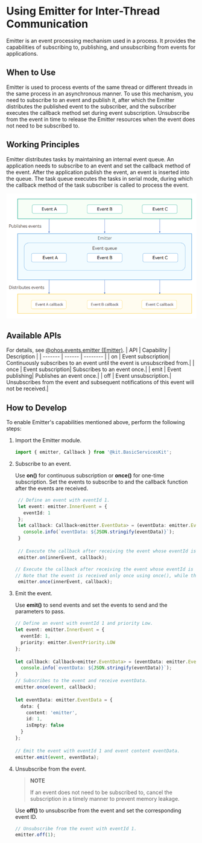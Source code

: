 # Using Emitter for Inter-Thread Communication


Emitter is an event processing mechanism used in a process. It provides the capabilities of subscribing to, publishing, and unsubscribing from events for applications.

## When to Use

Emitter is used to process events of the same thread or different threads in the same process in an asynchronous manner. To use this mechanism, you need to subscribe to an event and publish it, after which the Emitter distributes the published event to the subscriber, and the subscriber executes the callback method set during event subscription. Unsubscribe from the event in time to release the Emitter resources when the event does not need to be subscribed to.

## Working Principles
Emitter distributes tasks by maintaining an internal event queue. An application needs to subscribe to an event and set the callback method of the event. After the application publish the event, an event is inserted into the queue. The task queue executes the tasks in serial mode, during which the callback method of the task subscriber is called to process the event.

![emitter](figures/emitter.png)

## Available APIs
For details, see [@ohos.events.emitter (Emitter)](../../reference/apis-basic-services-kit/js-apis-emitter.md).
| API | Capability  | Description    |
| ------- | ------ | -------- |
| on | Event subscription| Continuously subscribes to an event until the event is unsubscribed from.|
| once | Event subscription| Subscribes to an event once.|
| emit | Event publishing| Publishes an event once.|
| off | Event unsubscription.| Unsubscribes from the event and subsequent notifications of this event will not be received.|

## How to Develop

To enable Emitter's capabilities mentioned above, perform the following steps:

1. Import the Emitter module.
   
   ```ts
   import { emitter, Callback } from '@kit.BasicServicesKit';
   ```

2. Subscribe to an event.

   Use **on()** for continuous subscription or **once()** for one-time subscription. Set the events to subscribe to and the callback function after the events are received.
   ```ts
    // Define an event with eventId 1.
    let event: emitter.InnerEvent = {
      eventId: 1
    };
    let callback: Callback<emitter.EventData> = (eventData: emitter.EventData) => {
      console.info(`eventData: ${JSON.stringify(eventData)}`);
    }

    // Execute the callback after receiving the event whose eventId is 1.
    emitter.on(innerEvent, callback);
   ```

   ```ts
   // Execute the callback after receiving the event whose eventId is 1.
   // Note that the event is received only once using once(), while the event is received until the subscription is canceled using on().
    emitter.once(innerEvent, callback);
   ```

3. Emit the event.

   Use **emit()** to send events and set the events to send and the parameters to pass.
   ```ts
   // Define an event with eventId 1 and priority Low.
   let event: emitter.InnerEvent = {
     eventId: 1,
     priority: emitter.EventPriority.LOW
   };

   let callback: Callback<emitter.EventData> = (eventData: emitter.EventData) => {
     console.info(`eventData: ${JSON.stringify(eventData)}`);
   }
   // Subscribes to the event and receive eventData.
   emitter.once(event, callback);

   let eventData: emitter.EventData = {
     data: {
       content: 'emitter',
       id: 1,
       isEmpty: false
     }
   };
   
   // Emit the event with eventId 1 and event content eventData.
   emitter.emit(event, eventData);
   ```

4. Unsubscribe from the event.
    > **NOTE**
    >
    > If an event does not need to be subscribed to, cancel the subscription in a timely manner to prevent memory leakage.

    Use **off()** to unsubscribe from the event and set the corresponding event ID.
   ```ts
   // Unsubscribe from the event with eventId 1.
   emitter.off(1);
   ```
